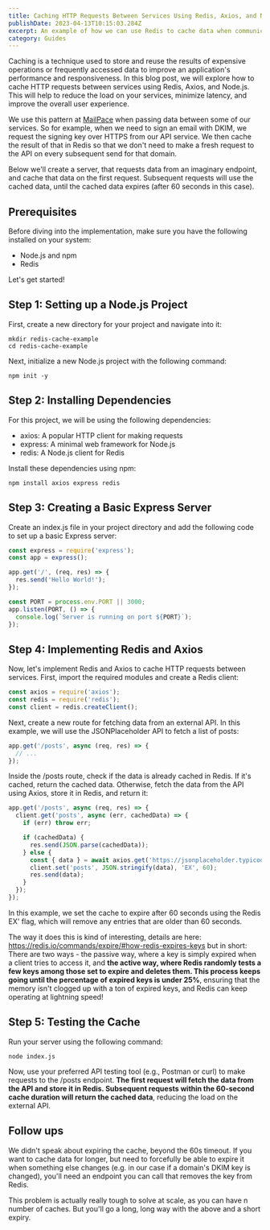 ```yaml
---
title: Caching HTTP Requests Between Services Using Redis, Axios, and Node.js
publishDate: 2023-04-13T10:15:03.284Z
excerpt: An example of how we can use Redis to cache data when communicating between micro services and http services more generally
category: Guides
---
```


Caching is a technique used to store and reuse the results of expensive operations or frequently accessed data to improve an application's performance and responsiveness. In this blog post, we will explore how to cache HTTP requests between services using Redis, Axios, and Node.js. This will help to reduce the load on your services, minimize latency, and improve the overall user experience.

We use this pattern at [MailPace](https://mailpace.com) when passing data between some of our services. So for example, when we need to sign an email with DKIM, we request the signing key over HTTPS from our API service. We then cache the result of that in Redis so that we don't need to make a fresh request to the API on every subsequent send for that domain.

Below we'll create a server, that requests data from an imaginary endpoint, and cache that data on the first request. Subsequent requests will use the cached data, until the cached data expires (after 60 seconds in this case).

## Prerequisites

Before diving into the implementation, make sure you have the following installed on your system:

- Node.js and npm
- Redis

Let's get started!

## Step 1: Setting up a Node.js Project

First, create a new directory for your project and navigate into it:

```
mkdir redis-cache-example
cd redis-cache-example
```

Next, initialize a new Node.js project with the following command:

`npm init -y`


## Step 2: Installing Dependencies

For this project, we will be using the following dependencies:

- axios: A popular HTTP client for making requests
- express: A minimal web framework for Node.js
- redis: A Node.js client for Redis

Install these dependencies using npm:

`npm install axios express redis`


## Step 3: Creating a Basic Express Server

Create an index.js file in your project directory and add the following code to set up a basic Express server:

```javascript
const express = require('express');
const app = express();

app.get('/', (req, res) => {
  res.send('Hello World!');
});

const PORT = process.env.PORT || 3000;
app.listen(PORT, () => {
  console.log(`Server is running on port ${PORT}`);
});
```

## Step 4: Implementing Redis and Axios

Now, let's implement Redis and Axios to cache HTTP requests between services. First, import the required modules and create a Redis client:

```javascript
const axios = require('axios');
const redis = require('redis');
const client = redis.createClient();
```

Next, create a new route for fetching data from an external API. In this example, we will use the JSONPlaceholder API to fetch a list of posts:

```javascript
app.get('/posts', async (req, res) => {
  // ...
});
```

Inside the /posts route, check if the data is already cached in Redis. If it's cached, return the cached data. Otherwise, fetch the data from the API using Axios, store it in Redis, and return it:

```javascript
app.get('/posts', async (req, res) => {
  client.get('posts', async (err, cachedData) => {
    if (err) throw err;

    if (cachedData) {
      res.send(JSON.parse(cachedData));
    } else {
      const { data } = await axios.get('https://jsonplaceholder.typicode.com/posts');
      client.set('posts', JSON.stringify(data), 'EX', 60);
      res.send(data);
    }
  });
});
```

In this example, we set the cache to expire after 60 seconds using the Redis EX' flag, which will remove any entries that are older than 60 seconds.

The way it does this is kind of interesting, details are here: https://redis.io/commands/expire/#how-redis-expires-keys but in short: There are two ways - the passive way, where a key is simply expired when a client tries to access it, and **the active way, where Redis randomly tests a few keys among those set to expire and deletes them. This process keeps going until the percentage of expired keys is under 25%**, ensuring that the memory isn't clogged up with a ton of expired keys, and Redis can keep operating at lightning speed!

## Step 5: Testing the Cache

Run your server using the following command:

`node index.js`

Now, use your preferred API testing tool (e.g., Postman or curl) to make requests to the /posts endpoint. **The first request will fetch the data from the API and store it in Redis. Subsequent requests within the 60-second cache duration will return the cached data**, reducing the load on the external API.

## Follow ups

We didn't speak about expiring the cache, beyond the 60s timeout. If you want to cache data for longer, but need to forcefully be able to expire it when something else changes (e.g. in our case if a domain's DKIM key is changed), you'll need an endpoint you can call that removes the key from Redis.

This problem is actually really tough to solve at scale, as you can have n number of caches. But you'll go a long, long way with the above and a short expiry.
